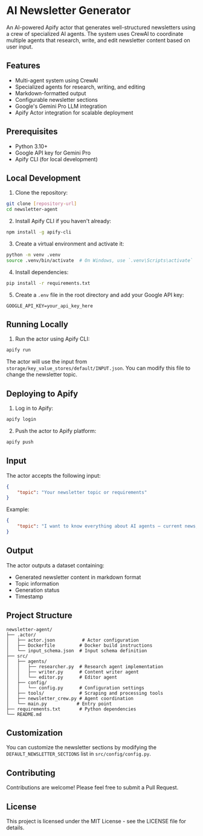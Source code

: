 # AI Newsletter Generator

An AI-powered Apify actor that generates well-structured newsletters using a crew of specialized AI agents. The system uses CrewAI to coordinate multiple agents that research, write, and edit newsletter content based on user input.

## Features

- Multi-agent system using CrewAI
- Specialized agents for research, writing, and editing
- Markdown-formatted output
- Configurable newsletter sections
- Google's Gemini Pro LLM integration
- Apify Actor integration for scalable deployment

## Prerequisites

- Python 3.10+
- Google API key for Gemini Pro
- Apify CLI (for local development)

## Local Development

1. Clone the repository:
```bash
git clone [repository-url]
cd newsletter-agent
```

2. Install Apify CLI if you haven't already:
```bash
npm install -g apify-cli
```

3. Create a virtual environment and activate it:
```bash
python -m venv .venv
source .venv/bin/activate  # On Windows, use `.venv\Scripts\activate`
```

4. Install dependencies:
```bash
pip install -r requirements.txt
```

5. Create a `.env` file in the root directory and add your Google API key:
```
GOOGLE_API_KEY=your_api_key_here
```

## Running Locally

1. Run the actor using Apify CLI:
```bash
apify run
```

The actor will use the input from `storage/key_value_stores/default/INPUT.json`. You can modify this file to change the newsletter topic.

## Deploying to Apify

1. Log in to Apify:
```bash
apify login
```

2. Push the actor to Apify platform:
```bash
apify push
```

## Input

The actor accepts the following input:

```json
{
    "topic": "Your newsletter topic or requirements"
}
```

Example:
```json
{
    "topic": "I want to know everything about AI agents – current news, AI agentic platforms and frameworks, and companies in this field."
}
```

## Output

The actor outputs a dataset containing:
- Generated newsletter content in markdown format
- Topic information
- Generation status
- Timestamp

## Project Structure

```
newsletter-agent/
├── .actor/
│   ├── actor.json          # Actor configuration
│   ├── Dockerfile         # Docker build instructions
│   └── input_schema.json  # Input schema definition
├── src/
│   ├── agents/
│   │   ├── researcher.py  # Research agent implementation
│   │   ├── writer.py      # Content writer agent
│   │   └── editor.py      # Editor agent
│   ├── config/
│   │   └── config.py      # Configuration settings
│   ├── tools/             # Scraping and processing tools
│   ├── newsletter_crew.py # Agent coordination
│   └── main.py           # Entry point
├── requirements.txt       # Python dependencies
└── README.md
```

## Customization

You can customize the newsletter sections by modifying the `DEFAULT_NEWSLETTER_SECTIONS` list in `src/config/config.py`.

## Contributing

Contributions are welcome! Please feel free to submit a Pull Request.

## License

This project is licensed under the MIT License - see the LICENSE file for details.
